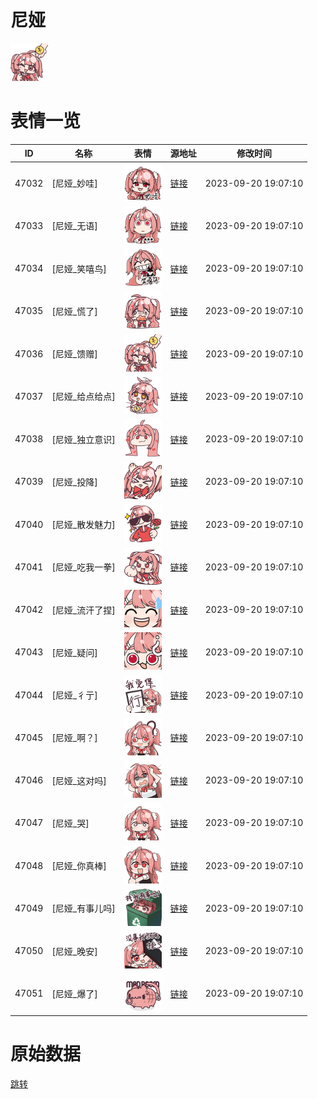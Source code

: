# 尼娅

<img src="./cover.png" height="60" alt="cover" />

# 表情一览

|ID|名称|表情|源地址|修改时间|
|----|----|----|----|----|
|47032|[尼娅_妙哇]|<img src="./pic/047032_%5B尼娅_妙哇%5D.png" height="60" alt="妙哇"/>|[链接](https://i0.hdslb.com/bfs/garb/5f594e753bb6ccdc4f41a91f87a90c2ffc9f0dbf.png)|2023-09-20 19:07:10|
|47033|[尼娅_无语]|<img src="./pic/047033_%5B尼娅_无语%5D.png" height="60" alt="无语"/>|[链接](https://i0.hdslb.com/bfs/garb/2f6df351efb36814589440a7795ebbe2bc783cf0.png)|2023-09-20 19:07:10|
|47034|[尼娅_笑嘻鸟]|<img src="./pic/047034_%5B尼娅_笑嘻鸟%5D.png" height="60" alt="笑嘻鸟"/>|[链接](https://i0.hdslb.com/bfs/garb/85874c6cd5cdb539737a3ed7a86d12d4d237c664.png)|2023-09-20 19:07:10|
|47035|[尼娅_慌了]|<img src="./pic/047035_%5B尼娅_慌了%5D.png" height="60" alt="慌了"/>|[链接](https://i0.hdslb.com/bfs/garb/1e2ec43b1f56c296c91e8a6dfa8c576902f705ff.png)|2023-09-20 19:07:10|
|47036|[尼娅_馈赠]|<img src="./pic/047036_%5B尼娅_馈赠%5D.png" height="60" alt="馈赠"/>|[链接](https://i0.hdslb.com/bfs/garb/9884fef7a06847871b8a0fb45923700ca2578628.png)|2023-09-20 19:07:10|
|47037|[尼娅_给点给点]|<img src="./pic/047037_%5B尼娅_给点给点%5D.png" height="60" alt="给点给点"/>|[链接](https://i0.hdslb.com/bfs/garb/8933ecc37ade65328d43afc711f82bf93a5343ac.png)|2023-09-20 19:07:10|
|47038|[尼娅_独立意识]|<img src="./pic/047038_%5B尼娅_独立意识%5D.png" height="60" alt="独立意识"/>|[链接](https://i0.hdslb.com/bfs/garb/56ec093f5e9319250b3f42b1bd1e2183e7af3f92.png)|2023-09-20 19:07:10|
|47039|[尼娅_投降]|<img src="./pic/047039_%5B尼娅_投降%5D.png" height="60" alt="投降"/>|[链接](https://i0.hdslb.com/bfs/garb/6219951c67d8c9d56bab3b8a0ac32a2d85301630.png)|2023-09-20 19:07:10|
|47040|[尼娅_散发魅力]|<img src="./pic/047040_%5B尼娅_散发魅力%5D.png" height="60" alt="散发魅力"/>|[链接](https://i0.hdslb.com/bfs/garb/5c1a9813795b79c86cf26517c0c0e73ef125dd7e.png)|2023-09-20 19:07:10|
|47041|[尼娅_吃我一拳]|<img src="./pic/047041_%5B尼娅_吃我一拳%5D.png" height="60" alt="吃我一拳"/>|[链接](https://i0.hdslb.com/bfs/garb/671c26076614bfc49a2e5bec0e718cd251168060.png)|2023-09-20 19:07:10|
|47042|[尼娅_流汗了捏]|<img src="./pic/047042_%5B尼娅_流汗了捏%5D.png" height="60" alt="流汗了捏"/>|[链接](https://i0.hdslb.com/bfs/garb/3e205a488fa07e72be1d890ef093779fe2f2304e.png)|2023-09-20 19:07:10|
|47043|[尼娅_疑问]|<img src="./pic/047043_%5B尼娅_疑问%5D.png" height="60" alt="疑问"/>|[链接](https://i0.hdslb.com/bfs/garb/c216f3276bf4476ed6eb14ee5f45f05cb192204d.png)|2023-09-20 19:07:10|
|47044|[尼娅_彳亍]|<img src="./pic/047044_%5B尼娅_彳亍%5D.png" height="60" alt="彳亍"/>|[链接](https://i0.hdslb.com/bfs/garb/5197114fbb60f5be7f237b3b1f98e55202ef9236.png)|2023-09-20 19:07:10|
|47045|[尼娅_啊？]|<img src="./pic/047045_%5B尼娅_啊？%5D.png" height="60" alt="啊？"/>|[链接](https://i0.hdslb.com/bfs/garb/fe39c7435767be3926f39960d5cca83cc519b8e0.png)|2023-09-20 19:07:10|
|47046|[尼娅_这对吗]|<img src="./pic/047046_%5B尼娅_这对吗%5D.png" height="60" alt="这对吗"/>|[链接](https://i0.hdslb.com/bfs/garb/5628c910fe3b1541e54b5daf3b7d33f7376ec3f7.png)|2023-09-20 19:07:10|
|47047|[尼娅_哭]|<img src="./pic/047047_%5B尼娅_哭%5D.png" height="60" alt="哭"/>|[链接](https://i0.hdslb.com/bfs/garb/b2ce77b0bea11550238e54c50a065dc63f9d72a3.png)|2023-09-20 19:07:10|
|47048|[尼娅_你真棒]|<img src="./pic/047048_%5B尼娅_你真棒%5D.png" height="60" alt="你真棒"/>|[链接](https://i0.hdslb.com/bfs/garb/6738b9766678181f902344939594fe836c9da28d.png)|2023-09-20 19:07:10|
|47049|[尼娅_有事儿吗]|<img src="./pic/047049_%5B尼娅_有事儿吗%5D.png" height="60" alt="有事儿吗"/>|[链接](https://i0.hdslb.com/bfs/garb/58668c5b651dac1062cf3a2f262abe9dfefec8ff.png)|2023-09-20 19:07:10|
|47050|[尼娅_晚安]|<img src="./pic/047050_%5B尼娅_晚安%5D.png" height="60" alt="晚安"/>|[链接](https://i0.hdslb.com/bfs/garb/2b620377007e7d979051f7f341762223abfa5781.png)|2023-09-20 19:07:10|
|47051|[尼娅_爆了]|<img src="./pic/047051_%5B尼娅_爆了%5D.png" height="60" alt="爆了"/>|[链接](https://i0.hdslb.com/bfs/garb/0c999ce284e781bba12a7a14a4b7a9b360777539.png)|2023-09-20 19:07:10|

# 原始数据

[跳转](./raw.json)

